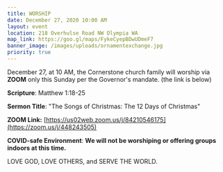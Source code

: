 ```yaml
---
title: WORSHIP
date: December 27, 2020 10:00 AM
layout: event
location: 218 Overhulse Road NW Olympia WA
map_link: https://goo.gl/maps/FykeCyepBDwUDmeF7
banner_image: /images/uploads/ornamentexchange.jpg
priority: true
---
```

December 27, at 10 AM, the Cornerstone church family will worship via **ZOOM** only this Sunday per the Governor's mandate. (the link is below)

**Scripture**: Matthew 1:18-25

**Sermon Title**: "The Songs of Christmas: The 12 Days of Christmas"

**ZOOM Link:** [https://us02web.zoom.us/j/84210546175](https://zoom.us/j/448243505)

**COVID-safe Environment**:   **We will not be worshiping or offering groups indoors at this time.**     

LOVE GOD, LOVE OTHERS, and SERVE THE WORLD.